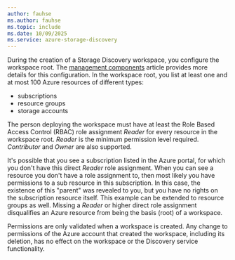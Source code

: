 ```yaml
---
author: fauhse
ms.author: fauhse
ms.topic: include
ms.date: 10/09/2025
ms.service: azure-storage-discovery
---
```


During the creation of a Storage Discovery workspace, you configure the workspace root. The [management components](../management-components.md) article provides more details for this configuration.
In the workspace root, you list at least one and at most 100 Azure resources of different types:
- subscriptions
- resource groups
- storage accounts

The person deploying the workspace must have at least the Role Based Access Control (RBAC) role assignment *Reader* for every resource in the workspace root.
*Reader* is the minimum permission level required. *Contributor* and *Owner* are also supported.

It's possible that you see a subscription listed in the Azure portal, for which you don't have this direct *Reader* role assignment. When you can see a resource you don't have a role assignment to, then most likely you have permissions to a sub resource in this subscription. In this case, the existence of this "parent" was revealed to you, but you have no rights on the subscription resource itself. This example can be extended to resource groups as well. Missing a *Reader* or higher direct role assignment disqualifies an Azure resource from being the basis (root) of a workspace.

Permissions are only validated when a workspace is created. Any change to permissions of the Azure account that created the workspace, including its deletion, has no effect on the workspace or the Discovery service functionality.
